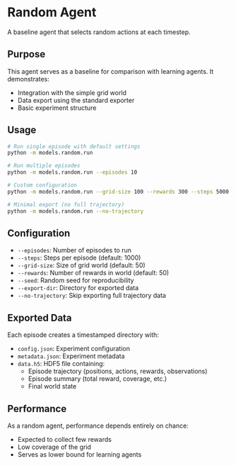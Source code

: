 # Random Agent

A baseline agent that selects random actions at each timestep.

## Purpose

This agent serves as a baseline for comparison with learning agents. It demonstrates:
- Integration with the simple grid world
- Data export using the standard exporter
- Basic experiment structure

## Usage

```bash
# Run single episode with default settings
python -m models.random.run

# Run multiple episodes
python -m models.random.run --episodes 10

# Custom configuration
python -m models.random.run --grid-size 100 --rewards 300 --steps 5000

# Minimal export (no full trajectory)
python -m models.random.run --no-trajectory
```

## Configuration

- `--episodes`: Number of episodes to run
- `--steps`: Steps per episode (default: 1000)
- `--grid-size`: Size of grid world (default: 50)
- `--rewards`: Number of rewards in world (default: 50)
- `--seed`: Random seed for reproducibility
- `--export-dir`: Directory for exported data
- `--no-trajectory`: Skip exporting full trajectory data

## Exported Data

Each episode creates a timestamped directory with:
- `config.json`: Experiment configuration
- `metadata.json`: Experiment metadata
- `data.h5`: HDF5 file containing:
  - Episode trajectory (positions, actions, rewards, observations)
  - Episode summary (total reward, coverage, etc.)
  - Final world state

## Performance

As a random agent, performance depends entirely on chance:
- Expected to collect few rewards
- Low coverage of the grid
- Serves as lower bound for learning agents